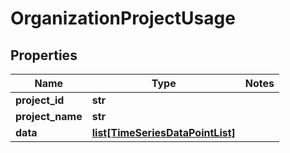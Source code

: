# OrganizationProjectUsage

## Properties
Name | Type | Notes
------------ | ------------- | -------------
**project_id** | **str** |
**project_name** | **str** |
**data** | [**list[TimeSeriesDataPointList]**](TimeSeriesDataPointList.md) |


